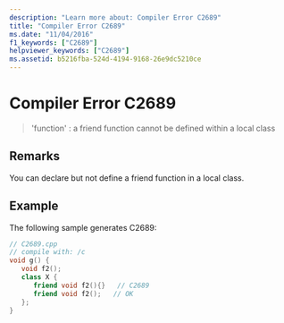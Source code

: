 ```yaml
---
description: "Learn more about: Compiler Error C2689"
title: "Compiler Error C2689"
ms.date: "11/04/2016"
f1_keywords: ["C2689"]
helpviewer_keywords: ["C2689"]
ms.assetid: b5216fba-524d-4194-9168-26e9dc5210ce
---
```

# Compiler Error C2689

> 'function' : a friend function cannot be defined within a local class

## Remarks

You can declare but not define a friend function in a local class.

## Example

The following sample generates C2689:

```cpp
// C2689.cpp
// compile with: /c
void g() {
   void f2();
   class X {
      friend void f2(){}   // C2689
      friend void f2();   // OK
   };
}
```
